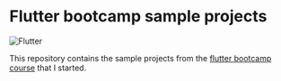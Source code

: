 # Flutter bootcamp sample projects

![Flutter](https://flutter.dev/images/flutter-logo-sharing.png)

This repository contains the sample projects from the [flutter bootcamp course](https://www.udemy.com/course/flutter-bootcamp-with-dart/) that I started.

